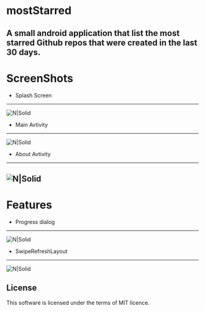 # mostStarred
A small android application that list the most starred Github repos that were created in the last 30 days.
----------
# ScreenShots
- Splash Screen
---------
![N|Solid](https://github.com/AbdeladimSadiki/mostStarred/blob/master/screenshots/splash.png?raw=true)
- Main Avtivity
---------
![N|Solid](https://github.com/AbdeladimSadiki/mostStarred/blob/master/screenshots/main.png?raw=true)
- About Avtivity
--------
![N|Solid](https://github.com/AbdeladimSadiki/mostStarred/blob/master/screenshots/about.png?raw=true)
--------
# Features
- Progress dialog
------
![N|Solid](https://github.com/AbdeladimSadiki/mostStarred/blob/master/screenshots/progress.png?raw=true)

- SwipeRefreshLayout
------
![N|Solid](https://github.com/AbdeladimSadiki/mostStarred/blob/master/screenshots/refresh.png?raw=true)

License
----

This software is licensed under the terms of MIT licence.

